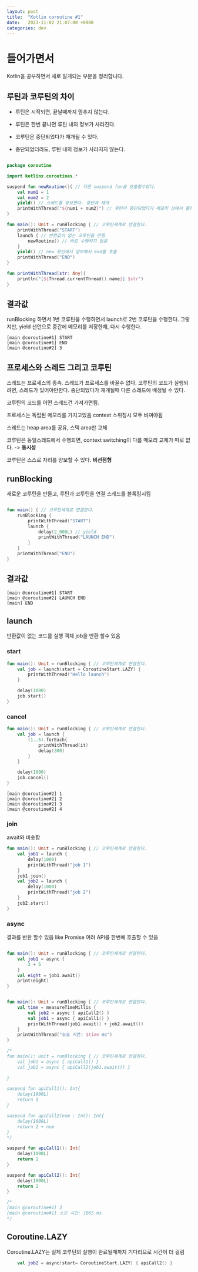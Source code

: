 ```yaml
---
layout: post
title:  "Kotlin coroutine #1"
date:   2023-11-02 21:07:00 +0900
categories: dev
---
```


# 들어가면서
Kotlin을 공부하면서 새로 알게되는 부분을 정리합니다.

## 루틴과 코루틴의 차이
- 루틴은 시작되면, 끝날때까지 멈추지 않는다.
- 루틴은 한번 끝나면 루틴 내의 정보가 사라진다.

- 코루틴은 중단되었다가 재개될 수 있다.
- 중단되었더라도, 루틴 내의 정보가 사라지지 않는다.

~~~ kotlin

package coroutine

import kotlinx.coroutines.*

suspend fun newRoutine(){ // 다른 suspend fun을 호출할수있다.
    val num1 = 1
    val num2 = 2
    yield() // 스레드를 양보한다. 중단과 재개
    printWithThread("${num1 + num2}") // 루틴이 중단되었다가 메모리 상에서 불러와서 다시 재개한다.
}

fun main(): Unit = runBlocking { // 코루틴세계로 연결한다.
    printWithThread("START")
    launch { // 반환값이 없는 코루틴을 만듬
        newRoutine() // 바로 수행하지 않음
    }
    yield() // new 루틴에서 양보해서 end를 호출
    printWithThread("END")
}

fun printWithThread(str: Any){
    println("[${Thread.currentThread().name}] $str")
}

~~~

## 결과값

runBlocking 하면서 1번 코루틴을 수행하면서
launch로 2번 코루틴을 수행한다. 그렇지만, yield 선언으로 중간에 메모리를 저장한채, 다시 수행한다.

~~~
[main @coroutine#1] START
[main @coroutine#1] END
[main @coroutine#2] 3
~~~

## 프로세스와 스레드 그리고 코루틴

스레드는 프로세스의 종속. 스레드가 프로세스를 바꿀수 없다.
코루틴의 코드가 실행되려면, 스레드가 있어야만한다.
중단되었다가 재개될때 다른 스레드에 배정될 수 있다.

코루틴의 코드를 어떤 스레드건 가져가면됨.

프로세스는 독립된 메모리를 가지고있음 
context 스위칭시 모두 바껴야됨

스레드는 heap area를 공유, 스택 area만 교체

코루틴은 동일스레드에서 수행되면, context switching이 다름
메모리 교체가 따로 없다. ->  **동시성**

코루틴은 스스로 자리를 양보할 수 있다. **비선점형**

## runBlocking

새로운 코루틴을 만들고, 루틴과 코루틴을 연결 
스레드를 블록킹시킴

~~~ kotlin

fun main() { // 코루틴세계로 연결한다.
    runBlocking {
        printWithThread("START")
        launch {
            delay(2_000L) // yield
            printWithThread("LAUNCH END")
        }
    }
    printWithThread("END")
}

~~~

## 결과값

~~~
[main @coroutine#1] START
[main @coroutine#2] LAUNCH END
[main] END
~~~

## launch

반환값이 없는 코드를 실행
객체 job을 반환 할수 있음

### start

~~~ kotlin
fun main(): Unit = runBlocking { // 코루틴세계로 연결한다.
    val job = launch(start = CoroutineStart.LAZY) {
        printWithThread("Hello launch")
    }

    delay(1000)
    job.start()
}
~~~

### cancel

~~~ kotlin
fun main(): Unit = runBlocking { // 코루틴세계로 연결한다.
    val job = launch {
        (1..5).forEach{
            printWithThread(it)
            delay(300)
        }
    }

    delay(1000)
    job.cancel()
}
~~~

~~~
[main @coroutine#2] 1
[main @coroutine#2] 2
[main @coroutine#2] 3
[main @coroutine#2] 4
~~~

### join

await와 비슷함

~~~ kotlin
fun main(): Unit = runBlocking { // 코루틴세계로 연결한다.
    val job1 = launch {
        delay(1000)
        printWithThread("job 1")
    }
    job1.join()
    val job2 = launch {
        delay(1000)
        printWithThread("job 2")
    }
    job2.start()
}
~~~

### async

결과를 반환 할수 있음 like Promise
여러 API를 한번에 호출할 수 있음


~~~ kotlin

fun main(): Unit = runBlocking { // 코루틴세계로 연결한다.
    val job1 = async {
        3 + 5
    }
    val eight = job1.await()
    print(eight)
}

~~~

~~~ kotlin

fun main(): Unit = runBlocking { // 코루틴세계로 연결한다.
    val time = measureTimeMillis {
        val job2 = async { apiCall2() }
        val job1 = async { apiCall1() }
        printWithThread(job1.await() + job2.await())
    }
    printWithThread("소요 시간: $time ms")
}

/*
fun main(): Unit = runBlocking { // 코루틴세계로 연결한다.
    val job1 = async { apiCall1() }
    val job2 = async { apiCall2(job1.await()) }
    
}

suspend fun apiCall1(): Int{
    delay(1000L)
    return 1
}

suspend fun apiCall2(num : Int): Int{
    delay(1000L)
    return 2 + num
}
*/

suspend fun apiCall1(): Int{
    delay(1000L)
    return 1
}

suspend fun apiCall2(): Int{
    delay(1000L)
    return 2
}

/*
[main @coroutine#1] 3
[main @coroutine#1] 소요 시간: 1065 ms
*/
~~~

## Coroutine.LAZY

Coroutine.LAZY는 실제 코루틴의 실행이 완료될때까지 기다리므로 시간이 더 걸림

~~~ kotlin
    val job2 = async(start= CoroutineStart.LAZY) { apiCall2() }
~~~


